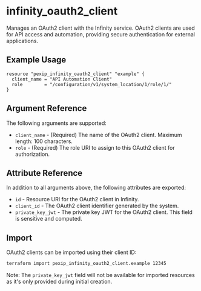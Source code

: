# infinity_oauth2_client

Manages an OAuth2 client with the Infinity service. OAuth2 clients are used for API access and automation, providing secure authentication for external applications.

## Example Usage

```hcl
resource "pexip_infinity_oauth2_client" "example" {
  client_name = "API Automation Client"
  role        = "/configuration/v1/system_location/1/role/1/"
}
```

## Argument Reference

The following arguments are supported:

* `client_name` - (Required) The name of the OAuth2 client. Maximum length: 100 characters.
* `role` - (Required) The role URI to assign to this OAuth2 client for authorization.

## Attribute Reference

In addition to all arguments above, the following attributes are exported:

* `id` - Resource URI for the OAuth2 client in Infinity.
* `client_id` - The OAuth2 client identifier generated by the system.
* `private_key_jwt` - The private key JWT for the OAuth2 client. This field is sensitive and computed.

## Import

OAuth2 clients can be imported using their client ID:

```bash
terraform import pexip_infinity_oauth2_client.example 12345
```

Note: The `private_key_jwt` field will not be available for imported resources as it's only provided during initial creation.